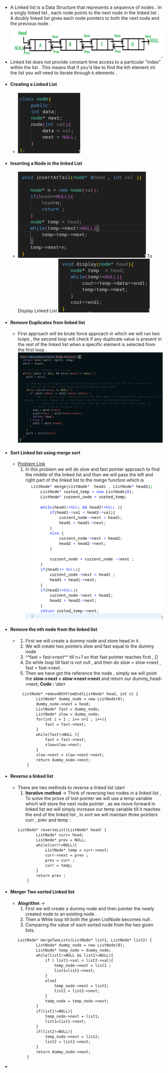 - A Linked list is a Data Structure that represents a  sequence of nodes . In a singly linked list , each node points to the next node in the linked list . A doubly linked list gives each node pointers to both the next node and the previous node . ![image.png](../assets/image_1661105408405_0.png)
- Linked list does not provide constant time access to a particular "index" within the list . This means that if you'd like to find the kth element int the list you will need to iterate through k elements .
- #### Creating a Linked List
	- ![image.png](../assets/image_1661106886251_0.png)
- #### Inserting a Node in the linked List
	- ![image.png](../assets/image_1661106983491_0.png)
	  To Display Linked List ![image.png](../assets/image_1661107045662_0.png)
- #### Remove Duplicates from linked list
	- First approach will be brute force approach in which we will run two loops  , the second loop will check if any duplicate value is present in the rest of the linked list when a specific element is selected from the first loop .
	  ![image.png](../assets/image_1661401398688_0.png)
- #### Sort Linked list using merge sort
	- [Problem Link](https://leetcode.com/problems/sort-list/submissions/)
	  1. In this problem we will do slow and fast pointer approach to find the middle of the linked list and then we will pass the left and right part of the linked list to the merge function which is ![image.png](../assets/image_1661441547633_0.png)
- #### Remove the nth node from the linked list
	- 1. First we will create a dummy node and store head in it .
	  2. We will create two pointers slow and fast equal to the dummy node 
	  3. ^^fast = fast->next^^ till n+1 so that fast pointer reaches first , [] 
	  4. Do while loop till fast is not null , and then do slow = slow->next , fast = fast->next . 
	  5. Then we have got the reference the node , simply we will point the **slow->next = slow->next->next** and return our dummy_head->next; 
	  **Code :** \darr
	  ```
	    ListNode* removeNthFromEnd(ListNode* head, int n) {
	          ListNode* dummy_node = new ListNode(0);
	          dummy_node->next = head;
	          ListNode* fast = dummy_node;
	          ListNode* slow = dummy_node;
	          for(int i = 1 ; i<= n+1 ; i++){
	              fast = fast->next;
	          }
	          while(fast!=NULL ){
	              fast = fast->next;
	              slow=slow->next;
	          }
	          slow->next = slow->next->next;
	          return dummy_node->next;
	      }
	  ```
- #### Reverse a linked list
	- There are two methods to reverse a linked list \darr
	  1. **Iterative method** -> Think of reversing two nodes in a linked list , To solve the prove of lost pointer we will use a temp variable which will store the next node pointer , as we move forward in linked list we will simply increase our temp variable till it reaches the end of the linked list , In sort we will maintain three pointers curr , prev and temp :
	  ```
	  ListNode* reverseList(ListNode* head) {
	          ListNode* curr= head;
	          ListNode* prev = NULL;
	          while(curr!=NULL){
	              ListNode* temp = curr->next;
	              curr->next = prev ;
	              prev = curr ;
	              curr = temp;
	          }
	          return prev ;
	      }
	  ```
- #### Merger Two sorted Linked list
	- **Alogrithm** -> 
	  1. First we will create a dummy node and then pointer the newly created node to an existing node . 
	  2. Then a While loop till both the given ListNode becomes null .  
	  3. Comparing the value of each sorted node from the two given lists.
	  ```
	  ListNode* mergeTwoLists(ListNode* list1, ListNode* list2) {
	          ListNode* dummy_node = new ListNode(0);
	          ListNode* temp_node = dummy_node;
	          while(list1!=NULL && list2!=NULL){
	              if ( list1->val < list2->val){
	                  temp_node->next = list1 ;
	                  list1=list1->next;
	              }
	              else{
	                  temp_node->next = list2;
	                  list2 = list2->next;
	              }
	              temp_node = temp_node->next;
	          }
	          if(list1!=NULL){
	              temp_node->next = list1;
	              list1=list1->next;
	          }
	          if(list2!=NULL){
	              temp_node->next = list2;
	              list2 = list2->next;
	          }
	          return dummy_node->next;
	      }
	  ```
-